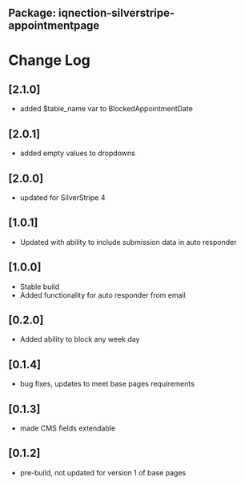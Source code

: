 ## Package: iqnection-silverstripe-appointmentpage
# Change Log

## [2.1.0]
- added $table_name var to BlockedAppointmentDate

## [2.0.1]
- added empty values to dropdowns

## [2.0.0]
- updated for SilverStripe 4

## [1.0.1]
- Updated with ability to include submission data in auto responder

## [1.0.0]
- Stable build
- Added functionality for auto responder from email

## [0.2.0]
- Added ability to block any week day

## [0.1.4]
- bug fixes, updates to meet base pages requirements

## [0.1.3]
- made CMS fields extendable

## [0.1.2]
- pre-build, not updated for version 1 of base pages